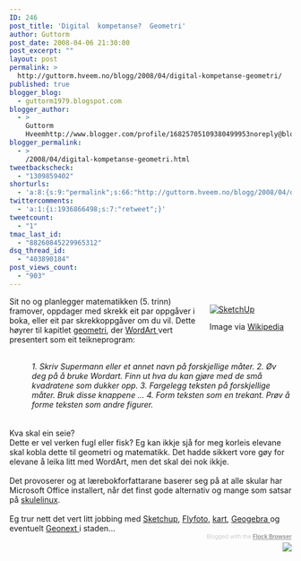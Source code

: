 ```yaml
---
ID: 246
post_title: 'Digital  kompetanse?  Geometri'
author: Guttorm
post_date: 2008-04-06 21:30:00
post_excerpt: ""
layout: post
permalink: >
  http://guttorm.hveem.no/blogg/2008/04/digital-kompetanse-geometri/
published: true
blogger_blog:
  - guttorm1979.blogspot.com
blogger_author:
  - >
    Guttorm
    Hveemhttp://www.blogger.com/profile/16825705109380499953noreply@blogger.com
blogger_permalink:
  - >
    /2008/04/digital-kompetanse-geometri.html
tweetbackscheck:
  - "1309859402"
shorturls:
  - 'a:8:{s:9:"permalink";s:66:"http://guttorm.hveem.no/blogg/2008/04/digital-kompetanse-geometri/";s:7:"tinyurl";s:25:"http://tinyurl.com/crquk5";s:4:"isgd";s:17:"http://is.gd/h1OS";s:5:"bitly";s:18:"http://bit.ly/yk4n";s:5:"snipr";s:22:"http://snipr.com/amkce";s:5:"snurl";s:22:"http://snurl.com/amkce";s:7:"snipurl";s:24:"http://snipurl.com/amkce";s:4:"trim";s:17:"http://tr.im/c6x1";}'
twittercomments:
  - 'a:1:{i:1936866498;s:7:"retweet";}'
tweetcount:
  - "1"
tmac_last_id:
  - "88260845229965312"
dsq_thread_id:
  - "403890184"
post_views_count:
  - "903"
---
```

<span class="zemanta-img" style="margin: 1em; display: block; float: right;"><a href="http://en.wikipedia.org/wiki/Image:Sketchuplogo.png" target="_blank"><img src="http://upload.wikimedia.org/wikipedia/en/b/bf/Sketchuplogo.png" alt="SketchUp" style="border: medium none ; display: block;" /></a><span style="margin: 1em 0pt 0pt; display: block;">Image via <a href="http://en.wikipedia.org/wiki/Image:Sketchuplogo.png" target="_blank">Wikipedia</a></span></span>Sit no og planlegger matematikken (5. trinn) framover, oppdager med skrekk eit par oppgåver i boka, eller eit par skrekkoppgåver om du vil. Dette høyrer til kapitlet <a href="http://no.wikipedia.org/wiki/Geometri">geometri</a>, der <a href="http://en.wikipedia.org/wiki/WordArt">WordArt </a>vert presentert som eit teikneprogram:<br /><br /><div style="margin-left: 40px;"><span style="font-style: italic;">1. Skriv Supermann eller et annet navn på forskjellige måter.</span> <span style="font-style: italic;">2. Øv deg på å bruke Wordart. Finn ut hva du kan gjøre med de små kvadratene som dukker opp.</span> <span style="font-style: italic;">3. Fargelegg teksten på forskjellige måter. Bruk disse knappene ...</span> <span style="font-style: italic;">4. Form teksten som en trekant. Prøv å forme teksten som andre figurer.</span><br /></div><br /><br />Kva skal ein seie?<br />Dette er vel verken fugl eller fisk? Eg kan ikkje sjå for meg korleis elevane skal kobla dette til geometri og matematikk. Det hadde sikkert vore gøy for elevane å leika litt med WordArt, men det skal dei nok ikkje.<br /><br />Det provoserer og at lærebokforfattarane baserer seg på at alle skular har Microsoft Office installert, når det finst gode alternativ og mange som satsar på <a href="http://www.skolelinux.org/no/">skulelinux</a>.<br /><br />Eg trur nett det vert litt jobbing med <a href="http://www.sketchup.com/">Sketchup</a>, <a href="http://www.norgeibilder.no/">Flyfoto</a>, <a href="http://kart.sor-varanger.kommune.no/">kart</a>, <a href="http://www.geogebra.org/cms/">Geogebra </a>og eventuelt <a href="http://geonext.uni-bayreuth.de/index.php?id=2453">Geonext </a>i staden...<br />  <div class="flockcredit" style="text-align: right; color: rgb(204, 204, 204); font-size: x-small;">Blogged with the <a href="http://www.flock.com/blogged-with-flock" style="color: rgb(153, 153, 153); font-weight: bold;" target="_new" title="Flock Browser">Flock Browser</a></div><div id="zemanta-pixie" style="margin: 5px 0pt; width: 100%;"><a id="zemanta-pixie-a" href="http://www.zemanta.com/" title="Zemified by Zemanta"><img id="zemanta-pixie-img" src="http://img.zemanta.com/pixie.png?x-id=44efe31d-336a-416c-8455-cdf3ebb2ea89" style="border: medium none ; float: right;" /></a></div>